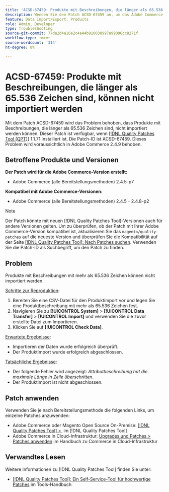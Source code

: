 ```yaml
---
title: 'ACSD-67459: Produkte mit Beschreibungen, die länger als 65.536 Zeichen sind, können nicht importiert werden'
description: Wenden Sie den Patch ACSD-67459 an, um das Adobe Commerce-Problem zu beheben, bei dem Produkte mit Beschreibungen, die länger als 65.536 Zeichen sind, nicht importiert werden können.
feature: Data Import/Export, Products
role: Admin, Developer
type: Troubleshooting
source-git-commit: 77da2d4a16a2c4a44b910038997a99096cc8271f
workflow-type: tm+mt
source-wordcount: '314'
ht-degree: 0%

---
```



# ACSD-67459: Produkte mit Beschreibungen, die länger als 65.536 Zeichen sind, können nicht importiert werden

Mit dem Patch ACSD-67459 wird das Problem behoben, dass Produkte mit Beschreibungen, die länger als 65.536 Zeichen sind, nicht importiert werden können. Dieser Patch ist verfügbar, wenn [[!DNL Quality Patches Tool (QPT)]](/help/tools/quality-patches-tool/quality-patches-tool-to-self-serve-quality-patches.md) 1.1.71 installiert ist. Die Patch-ID ist ACSD-67459. Dieses Problem wird voraussichtlich in Adobe Commerce 2.4.9 behoben.

## Betroffene Produkte und Versionen

**Der Patch wird für die Adobe Commerce-Version erstellt:**

* Adobe Commerce (alle Bereitstellungsmethoden) 2.4.5-p7

**Kompatibel mit Adobe Commerce-Versionen:**

* Adobe Commerce (alle Bereitstellungsmethoden) 2.4.5 - 2.4.8-p2

>[!NOTE]
>
>Der Patch könnte mit neuen [!DNL Quality Patches Tool]-Versionen auch für andere Versionen gelten. Um zu überprüfen, ob der Patch mit Ihrer Adobe Commerce-Version kompatibel ist, aktualisieren Sie das `magento/quality-patches` auf die neueste Version und überprüfen Sie die Kompatibilität auf der Seite [[!DNL Quality Patches Tool]: Nach Patches suchen](https://experienceleague.adobe.com/tools/commerce-quality-patches/index.html). Verwenden Sie die Patch-ID als Suchbegriff, um den Patch zu finden.

## Problem

Produkte mit Beschreibungen mit mehr als 65.536 Zeichen können nicht importiert werden.

<u>Schritte zur Reproduktion</u>:

1. Bereiten Sie eine CSV-Datei für den Produktimport vor und legen Sie eine Produktbeschreibung mit mehr als 65.536 Zeichen fest.
1. Navigieren Sie zu **[!UICONTROL System]** > **[!UICONTROL Data Transfer]** > **[!UICONTROL Import]** und verwenden Sie die zuvor erstellte Datei zum Importieren.
1. Klicken Sie auf **[!UICONTROL Check Data]**.

<u>Erwartete Ergebnisse</u>:

* Importieren der Daten wurde erfolgreich überprüft.
* Der Produktimport wurde erfolgreich abgeschlossen.

<u>Tatsächliche Ergebnisse</u>:

* Der folgende Fehler wird angezeigt: *Attributbeschreibung hat die maximale Länge in Zeile überschritten*.
* Der Produktimport ist nicht abgeschlossen.

## Patch anwenden

Verwenden Sie je nach Bereitstellungsmethode die folgenden Links, um einzelne Patches anzuwenden:

* Adobe Commerce oder Magento Open Source On-Premise: [[!DNL Quality Patches Tool] > &#x200B;](/help/tools/quality-patches-tool/usage.md) im [!DNL Quality Patches Tool]
* Adobe Commerce in Cloud-Infrastruktur: [Upgrades und Patches > Patches anwenden](https://experienceleague.adobe.com/docs/commerce-cloud-service/user-guide/develop/upgrade/apply-patches.html) im Handbuch zu Commerce in Cloud-Infrastruktur

## Verwandtes Lesen

Weitere Informationen zu [!DNL Quality Patches Tool] finden Sie unter:

* [[!DNL Quality Patches Tool]: Ein Self-Service-Tool für hochwertige Patches](/help/tools/quality-patches-tool/quality-patches-tool-to-self-serve-quality-patches.md) im Tools-Handbuch
